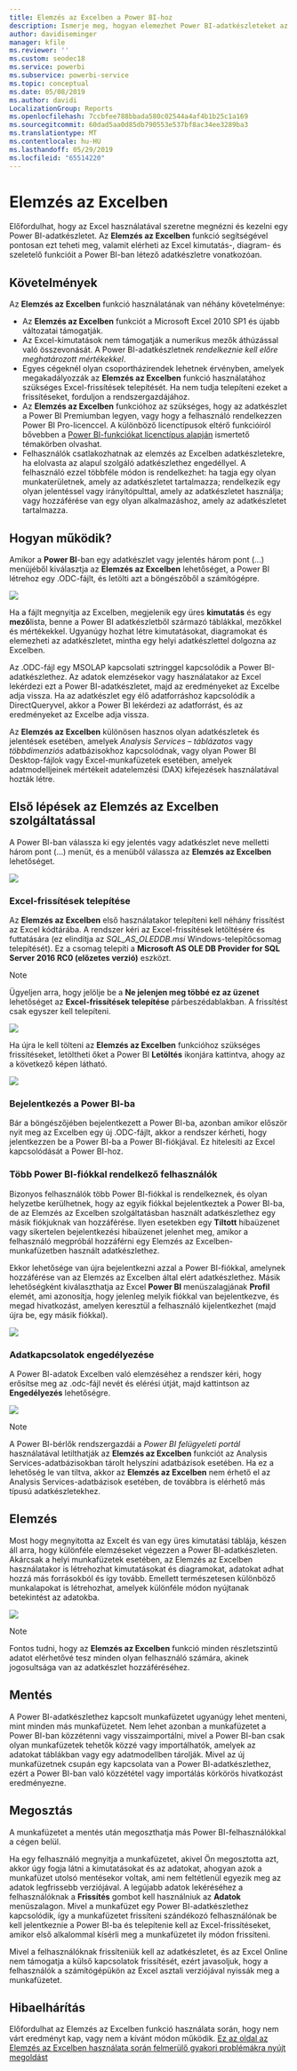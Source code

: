 ```yaml
---
title: Elemzés az Excelben a Power BI-hoz
description: Ismerje meg, hogyan elemezhet Power BI-adatkészleteket az Excelben
author: davidiseminger
manager: kfile
ms.reviewer: ''
ms.custom: seodec18
ms.service: powerbi
ms.subservice: powerbi-service
ms.topic: conceptual
ms.date: 05/08/2019
ms.author: davidi
LocalizationGroup: Reports
ms.openlocfilehash: 7ccbfee788bbada580c02544a4af4b1b25c1a169
ms.sourcegitcommit: 60dad5aa0d85db790553e537bf8ac34ee3289ba3
ms.translationtype: MT
ms.contentlocale: hu-HU
ms.lasthandoff: 05/29/2019
ms.locfileid: "65514220"
---
```

# <a name="analyze-in-excel"></a>Elemzés az Excelben
Előfordulhat, hogy az Excel használatával szeretne megnézni és kezelni egy Power BI-adatkészletet. Az **Elemzés az Excelben** funkció segítségével pontosan ezt teheti meg, valamit elérheti az Excel kimutatás-, diagram- és szeletelő funkcióit a Power BI-ban létező adatkészletre vonatkozóan.

## <a name="requirements"></a>Követelmények
Az **Elemzés az Excelben** funkció használatának van néhány követelménye:

* Az **Elemzés az Excelben** funkciót a Microsoft Excel 2010 SP1 és újabb változatai támogatják.
* Az Excel-kimutatások nem támogatják a numerikus mezők áthúzással való összevonását. A Power BI-adatkészletnek *rendelkeznie kell előre meghatározott mértékekkel*.
* Egyes cégeknél olyan csoportházirendek lehetnek érvényben, amelyek megakadályozzák az **Elemzés az Excelben** funkció használatához szükséges Excel-frissítések telepítését. Ha nem tudja telepíteni ezeket a frissítéseket, forduljon a rendszergazdájához.
* Az **Elemzés az Excelben** funkcióhoz az szükséges, hogy az adatkészlet a Power BI Premiumban legyen, vagy hogy a felhasználó rendelkezzen Power BI Pro-licenccel. A különböző licenctípusok eltérő funkcióiról bővebben a [Power BI-funkciókat licenctípus alapján](service-features-license-type.md) ismertető témakörben olvashat. 
* Felhasználók csatlakozhatnak az elemzés az Excelben adatkészletekre, ha elolvasta az alapul szolgáló adatkészlethez engedéllyel.  A felhasználó ezzel többféle módon is rendelkezhet: ha tagja egy olyan munkaterületnek, amely az adatkészletet tartalmazza; rendelkezik egy olyan jelentéssel vagy irányítópulttal, amely az adatkészletet használja; vagy hozzáférése van egy olyan alkalmazáshoz, amely az adatkészletet tartalmazza.

## <a name="how-does-it-work"></a>Hogyan működik?
Amikor a **Power BI**-ban egy adatkészlet vagy jelentés három pont (...) menüjéből kiválasztja az **Elemzés az Excelben** lehetőséget, a Power BI létrehoz egy .ODC-fájlt, és letölti azt a böngészőből a számítógépre.

![](media/service-analyze-in-excel/power-bi-analyze-in-excel.png)

Ha a fájlt megnyitja az Excelben, megjelenik egy üres **kimutatás** és egy **mező**lista, benne a Power BI adatkészletből származó táblákkal, mezőkkel és mértékekkel. Ugyanúgy hozhat létre kimutatásokat, diagramokat és elemezheti az adatkészletet, mintha egy helyi adatkészlettel dolgozna az Excelben.

Az .ODC-fájl egy MSOLAP kapcsolati sztringgel kapcsolódik a Power BI-adatkészlethez. Az adatok elemzésekor vagy használatakor az Excel lekérdezi ezt a Power BI-adatkészletet, majd az eredményeket az Excelbe adja vissza. Ha az adatkészlet egy élő adatforráshoz kapcsolódik a DirectQueryvel, akkor a Power BI lekérdezi az adatforrást, és az eredményeket az Excelbe adja vissza.

Az **Elemzés az Excelben** különösen hasznos olyan adatkészletek és jelentések esetében, amelyek *Analysis Services – táblázatos* vagy *többdimenziós* adatbázisokhoz kapcsolódnak, vagy olyan Power BI Desktop-fájlok vagy Excel-munkafüzetek esetében, amelyek adatmodelljeinek mértékeit adatelemzési (DAX) kifejezések használatával hozták létre.

## <a name="get-started-with-analyze-in-excel"></a>Első lépések az Elemzés az Excelben szolgáltatással
A Power BI-ban válassza ki egy jelentés vagy adatkészlet neve melletti három pont (...) menüt, és a menüből válassza az **Elemzés az Excelben** lehetőséget.

![](media/service-analyze-in-excel/power-bi-analyze-menu.png)

### <a name="install-excel-updates"></a>Excel-frissítések telepítése
Az **Elemzés az Excelben** első használatakor telepíteni kell néhány frissítést az Excel kódtárába. A rendszer kéri az Excel-frissítések letöltésére és futtatására (ez elindítja az *SQL_AS_OLEDDB.msi* Windows-telepítőcsomag telepítését). Ez a csomag telepíti a **Microsoft AS OLE DB Provider for SQL Server 2016 RC0 (előzetes verzió)** eszközt.

> [!NOTE]
> Ügyeljen arra, hogy jelölje be a **Ne jelenjen meg többé ez az üzenet** lehetőséget az **Excel-frissítések telepítése** párbeszédablakban. A frissítést csak egyszer kell telepíteni.
> 
> 

![](media/service-analyze-in-excel/pbi_anlz_excel_dontshow.png)

Ha újra le kell tölteni az **Elemzés az Excelben** funkcióhoz szükséges frissítéseket, letöltheti őket a Power BI **Letöltés** ikonjára kattintva, ahogy az a következő képen látható.

![](media/service-analyze-in-excel/pbi_anlz_excel_download_again.png)

### <a name="sign-in-to-power-bi"></a>Bejelentkezés a Power BI-ba
Bár a böngészőjében bejelentkezett a Power BI-ba, azonban amikor először nyit meg az Excelben egy új .ODC-fájlt, akkor a rendszer kérheti, hogy jelentkezzen be a Power BI-ba a Power BI-fiókjával. Ez hitelesíti az Excel kapcsolódását a Power BI-hoz.

### <a name="users-with-multiple-power-bi-accounts"></a>Több Power BI-fiókkal rendelkező felhasználók
Bizonyos felhasználók több Power BI-fiókkal is rendelkeznek, és olyan helyzetbe kerülhetnek, hogy az egyik fiókkal bejelentkeztek a Power BI-ba, de az Elemzés az Excelben szolgáltatásban használt adatkészlethez egy másik fiókjuknak van hozzáférése. Ilyen esetekben egy **Tiltott** hibaüzenet vagy sikertelen bejelentkezési hibaüzenet jelenhet meg, amikor a felhasználó megpróbál hozzáférni egy Elemzés az Excelben-munkafüzetben használt adatkészlethez.

Ekkor lehetősége van újra bejelentkezni azzal a Power BI-fiókkal, amelynek hozzáférése van az Elemzés az Excelben által elért adatkészlethez. Másik lehetőségként kiválaszthatja az Excel **Power BI** menüszalagjának **Profil** elemét, ami azonosítja, hogy jelenleg melyik fiókkal van bejelentkezve, és megad hivatkozást, amelyen keresztül a felhasználó kijelentkezhet (majd újra be, egy másik fiókkal).

![](media/service-analyze-in-excel/pbi_anlz_excel_profile.png)

### <a name="enable-data-connections"></a>Adatkapcsolatok engedélyezése
A Power BI-adatok Excelben való elemzéséhez a rendszer kéri, hogy erősítse meg az .odc-fájl nevét és elérési útját, majd kattintson az **Engedélyezés** lehetőségre.

![](media/service-analyze-in-excel/pbi_anlz_excel_enable.png)

> [!NOTE]
> A Power BI-bérlők rendszergazdái a *Power BI felügyeleti portál* használatával letilthatják az **Elemzés az Excelben** funkciót az Analysis Services-adatbázisokban tárolt helyszíni adatbázisok esetében. Ha ez a lehetőség le van tiltva, akkor az **Elemzés az Excelben** nem érhető el az Analysis Services-adatbázisok esetében, de továbbra is elérhető más típusú adatkészletekhez.
> 
> 

## <a name="analyze-away"></a>Elemzés
Most hogy megnyitotta az Excelt és van egy üres kimutatási táblája, készen áll arra, hogy különféle elemzéseket végezzen a Power BI-adatkészleten. Akárcsak a helyi munkafüzetek esetében, az Elemzés az Excelben használatakor is létrehozhat kimutatásokat és diagramokat, adatokat adhat hozzá más forrásokból és így tovább. Emellett természetesen különböző munkalapokat is létrehozhat, amelyek különféle módon nyújtanak betekintést az adatokba.

![](media/service-analyze-in-excel/pbi_anlz_excel_chart.png)

> [!NOTE]
> Fontos tudni, hogy az **Elemzés az Excelben** funkció minden részletszintű adatot elérhetővé tesz minden olyan felhasználó számára, akinek jogosultsága van az adatkészlet hozzáféréséhez.
> 
> 

## <a name="save"></a>Mentés
A Power BI-adatkészlethez kapcsolt munkafüzetet ugyanúgy lehet menteni, mint minden más munkafüzetet. Nem lehet azonban a munkafüzetet a Power BI-ban közzétenni vagy visszaimportálni, mivel a Power BI-ban csak olyan munkafüzetek tehetők közzé vagy importálhatók, amelyek az adatokat táblákban vagy egy adatmodellben tárolják. Mivel az új munkafüzetnek csupán egy kapcsolata van a Power BI-adatkészlethez, ezért a Power BI-ban való közzététel vagy importálás körkörös hivatkozást eredményezne.

## <a name="share"></a>Megosztás
A munkafüzetet a mentés után megoszthatja más Power BI-felhasználókkal a cégen belül.

Ha egy felhasználó megnyitja a munkafüzetet, akivel Ön megosztotta azt, akkor úgy fogja látni a kimutatásokat és az adatokat, ahogyan azok a munkafüzet utolsó mentésekor voltak, ami nem feltétlenül egyezik meg az adatok legfrissebb verziójával. A legújabb adatok lekéréséhez a felhasználóknak a **Frissítés** gombot kell használniuk az **Adatok** menüszalagon. Mivel a munkafüzet egy Power BI-adatkészlethez kapcsolódik, így a munkafüzetet frissíteni szándékozó felhasználónak be kell jelentkeznie a Power BI-ba és telepítenie kell az Excel-frissítéseket, amikor első alkalommal kísérli meg a munkafüzetet ily módon frissíteni.

Mivel a felhasználóknak frissíteniük kell az adatkészletet, és az Excel Online nem támogatja a külső kapcsolatok frissítését, ezért javasoljuk, hogy a felhasználók a számítógépükön az Excel asztali verziójával nyissák meg a munkafüzetet.

## <a name="troubleshooting"></a>Hibaelhárítás
Előfordulhat az Elemzés az Excelben funkció használata során, hogy nem várt eredményt kap, vagy nem a kívánt módon működik. [Ez az oldal az Elemzés az Excelben használata során felmerülő gyakori problémákra nyújt megoldást](desktop-troubleshooting-analyze-in-excel.md)
